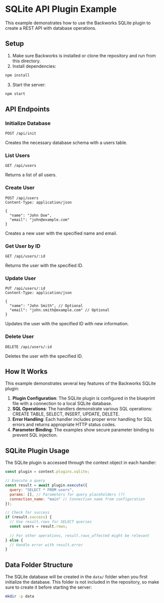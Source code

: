 # SQLite API Plugin Example

This example demonstrates how to use the Backworks SQLite plugin to create a REST API with database operations.

## Setup

1. Make sure Backworks is installed or clone the repository and run from this directory.
2. Install dependencies:

```bash
npm install
```

3. Start the server:

```bash
npm start
```

## API Endpoints

### Initialize Database

```
POST /api/init
```

Creates the necessary database schema with a users table.

### List Users

```
GET /api/users
```

Returns a list of all users.

### Create User

```
POST /api/users
Content-Type: application/json

{
  "name": "John Doe",
  "email": "john@example.com"
}
```

Creates a new user with the specified name and email.

### Get User by ID

```
GET /api/users/:id
```

Returns the user with the specified ID.

### Update User

```
PUT /api/users/:id
Content-Type: application/json

{
  "name": "John Smith", // Optional
  "email": "john.smith@example.com" // Optional
}
```

Updates the user with the specified ID with new information.

### Delete User

```
DELETE /api/users/:id
```

Deletes the user with the specified ID.

## How It Works

This example demonstrates several key features of the Backworks SQLite plugin:

1. **Plugin Configuration**: The SQLite plugin is configured in the blueprint file with a connection to a local SQLite database.
2. **SQL Operations**: The handlers demonstrate various SQL operations: CREATE TABLE, SELECT, INSERT, UPDATE, DELETE.
3. **Error Handling**: Each handler includes proper error handling for SQL errors and returns appropriate HTTP status codes.
4. **Parameter Binding**: The examples show secure parameter binding to prevent SQL injection.

## SQLite Plugin Usage

The SQLite plugin is accessed through the context object in each handler:

```javascript
const plugin = context.plugins.sqlite;

// Execute a query
const result = await plugin.execute({
  query: "SELECT * FROM users",
  params: [], // Parameters for query placeholders (?)
  connection_name: "main" // Connection name from configuration
});

// Check for success
if (result.success) {
  // Use result.rows for SELECT queries
  const users = result.rows;
  
  // For other operations, result.rows_affected might be relevant
} else {
  // Handle error with result.error
}
```

## Data Folder Structure

The SQLite database will be created in the `data/` folder when you first initialize the database. This folder is not included in the repository, so make sure to create it before starting the server:

```bash
mkdir -p data
```
